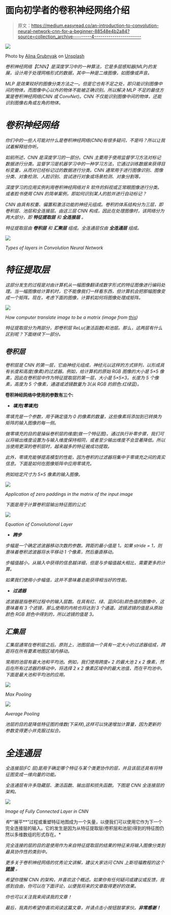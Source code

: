 # 面向初学者的卷积神经网络介绍

> 原文：<https://medium.easyread.co/an-introduction-to-convolution-neural-network-cnn-for-a-beginner-88548e4b2a84?source=collection_archive---------4----------------------->

![](img/b47e29c86dbc36c46938f53d179d5aad.png)

Photo by [Alina Grubnyak](https://unsplash.com/@alinnnaaaa?utm_source=unsplash&utm_medium=referral&utm_content=creditCopyText) on [Unsplash](https://unsplash.com/s/photos/network?utm_source=unsplash&utm_medium=referral&utm_content=creditCopyText)

*卷积神经网络【CNN】是深度学习中的一种算法，它是多层感知器(MLP)的发展，设计用于处理网格形式的数据，其中一种是二维图像，如图像或声音。*

*MLP 是效果较好的图像分类方法之一。但是它也有不足之处，即只能识别图像中间的物体，而图像中心以外的物体不能被正确识别。所以解决 MLP 不足的最佳方案是卷积神经网络(CNN 或 ConvNet)。CNN 不仅能识别图像中间的物体，还能识别图像右角或左角的物体。*

# ***卷积神经网络***

*你们中的一些人可能对什么是卷积神经网络(CNN)有很多疑问，不是吗？所以让我试着解释给你听。*

*如前所述，CNN 是深度学习的一部分。CNN 主要用于使用监督学习方法对标记数据进行分类。监督学习是机器学习中的一种学习方法，它通过训练数据来获得目标变量，从而对已经标记过的数据进行分类。CNN 通常用于进行图像识别、图像分类、对象检测、人脸识别、尝试进行对象或场景检测、对象分割等。*

*深度学习的应用实例利用卷积神经网络对 R 软件的斜视或正常眼图像进行分类。或者脸书使用 CNN 的简单案例，即如何识别某人的脸并进行自动标记？*

*CNN 由具有权重、偏置和激活功能的神经元组成。卷积的体系结构分为三层，即卷积层、池层和全连接层。由这三层 CNN 构成，因此在处理图像时，该网络分为两大部分，即 ***特征提取层*** 和 ***全连接层*** 。*

*特征提取层由 ***卷积层*** 和 ***汇聚层*** 组成。全连通层仅由 ***全连通层*** 组成。*

*![](img/ddcaeb5e83026ef501a3cd8612de58de.png)*

*Types of layers in Convolution Neural Network*

# ***特征提取层***

*这部分发生的过程是对由计算机从一幅图像翻译成数字形式的特征图像进行编码处理。当一幅图像给计算机时，它不能像我们一样看东西，但计算机会把那幅图像变成一个矩阵。现在，考虑下面的图像，计算机如何将图像处理成矩阵。*

*![](img/cd4c883a921b95df596b03d17d464194.png)*

*How computer translate image to be a matrix (image from [this](https://medium.com/nybles/a-brief-guide-to-convolutional-neural-network-cnn-642f47e88ed4))*

*特征提取层分为两部分，即卷积层 ReLu(激活函数)和池层。那么，这两层有什么区别呢？下面继续下一部分。*

## ***卷积层***

*卷积层是 CNN 的第一层，它由神经元组成，神经元以这样的方式排列，以形成具有长度和高度(像素)的过滤器。例如，给计算机的原始 RGB 图像的大小是 5×5 像素，因此在卷积层中作为特征提取层的第一层，大小是 5×5×3。长度为 5 个像素，高度为 5 个像素，通道或滤镜数量为 3(从 RGB 的颜色:红绿蓝)。*

****卷积神经网络中使用的参数有三个:****

*   ***填充(零填充)***

*零填充是一个参数，用于确定值为 0 的像素的数量，这些像素将添加到已转换为矩阵的输入图像的每一侧。*

*做零填充的目的是操纵卷积层的维度(做一个特征图)。通过执行补零步骤，我们可以将输出维度设置为与输入维度保持相同，或者至少输出维度不会显著降低。所以当使用更深的卷积层时，越来越多的特征被成功提取。*

*此外，零填充能够提高模型的性能，因为卷积的过滤器将集中于零填充之间的真实信息。下面是如何在图像矩阵中应用零填充。*

*例如给定尺寸为 5×5 像素的输入图像。*

*![](img/342962f416e1f55706007ec0759f8072.png)*

*Application of zero paddings in the matrix of the input image*

*下面是用于计算卷积层输出特征图的公式:*

*![](img/52da2cb69dcb5270d736b167c4c9b9fd.png)*

*Equation of Convolutional Layer*

*   ***跨步***

*步幅是一个确定滤波器移动次数的参数。跨距的最小值是 1。如果 stride = 1，则意味着卷积滤波器将水平移动 1 个像素，然后垂直移动。*

*步幅值越小，从输入中获得的信息越详细，但是与步幅值越大相比，需要更多的计算。*

*如果我们使用小步幅值，这并不意味着总能获得相当好的性能。*

*   ***过滤器***

*滤波器是指卷积过程中的输入层数。在具有红、绿、蓝(RGB)颜色值的图像中，这意味着有 3 个滤镜，那么使用的内核也将达到 3 个通道。滤镜滤镜的值是从原始颜色 RGB 颜色中得到的，所以滤镜的值是 3。*

## ***汇集层***

*汇集层通常在卷积层之后。原则上，池图层由一个具有一定大小的过滤器组成，跨距将在所有要素地图区域内移动。*

*常用的池层有最大池和平均池。例如，我们使用跨度= 2 的最大池 2 x 2 像素，然后在所有过滤器的移动中，将选择 2 x 2 像素区域中的最大池值，而在平均池中。下面是最大池和平均池的应用。*

*![](img/cd082ba263489786dc9d031e34723d9e.png)*

*Max Pooling*

*![](img/418d66fabfbb856e52c079464023a498.png)*

*Average Pooling*

*池层的目的是降低特征图的维数(下采样),这样可以快速增加计算量，因为更新的参数变得更小并克服过拟合。*

# ***全连通层***

*全连接层(FC 层)是用于确定哪个特征与某个类更协作的层，并且该层还具有将特征图变成一维向量的功能。*

*全连通层有许多隐藏层、激活函数、输出层和损失函数。下图是 CNN 全连接层的架构。*

*![](img/2a1ee800b76aebc29020e9bc4fa3467b.png)*

*Image of Fully Connected Layer in CNN*

*有**“展平**”过程或重塑特征地图成为一个矢量，以便我们可以使用它作为下一个完全连接层的输入。它的发生是因为从特征提取层(卷积层和池层)得到的特征图仍然以多维数组的形式存在。*

*完全连接的层的目的是使用作为来自特征提取层的结果的特征来将输入图像分类到最具协作性的类别中。*

*更多关于卷积神经网络的优秀论文讲解，建议大家访问 CNN 上斯坦福教程的这个 [**链接**](http://cs231n.github.io/convolutional-networks/#overview) 。*

*希望你理解 CNN 的架构，并喜欢这个概述。如果你有任何疑问或建议或反馈，我感到自由，你可以在下面评论，以便我将来的文章取得更好的效果。*

*你也可以关注我来阅读我的文章！*

*最后，我真的希望你喜欢阅读这篇文章，并请点击小按钮鼓掌家伙。**非常感谢！***